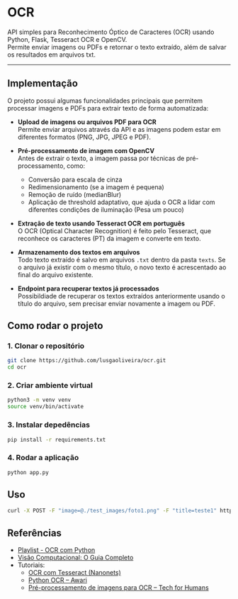 # OCR

API simples para Reconhecimento Óptico de Caracteres (OCR) usando Python, Flask, Tesseract OCR e OpenCV.  
Permite enviar imagens ou PDFs e retornar o texto extraído, além de salvar os resultados em arquivos txt.

---

## Implementação
O projeto possui algumas funcionalidades principais que permitem processar imagens e PDFs para extrair texto de forma automatizada:

- **Upload de imagens ou arquivos PDF para OCR**  
  Permite enviar arquivos através da API e as imagens podem estar em diferentes formatos (PNG, JPG, JPEG e PDF).  

- **Pré-processamento de imagem com OpenCV**  
  Antes de extrair o texto, a imagem passa por técnicas de pré-processamento, como:
  - Conversão para escala de cinza
  - Redimensionamento (se a imagem é pequena)
  - Remoção de ruído (medianBlur)
  - Aplicação de threshold adaptativo, que ajuda o OCR a lidar com diferentes condições de iluminação (Pesa um pouco)


- **Extração de texto usando Tesseract OCR em português**  
  O OCR (Optical Character Recognition) é feito pelo Tesseract, que reconhece os caracteres (PT) da imagem e converte em texto.

- **Armazenamento dos textos em arquivos**  
  Todo texto extraído é salvo em arquivos `.txt` dentro da pasta `texts`. Se o arquivo já existir com o mesmo título, o novo texto é acrescentado ao final do arquivo existente.

- **Endpoint para recuperar textos já processados**  
  Possibildiade de recuperar os textos extraídos anteriormente usando o título do arquivo, sem precisar enviar novamente a imagem ou PDF.

## Como rodar o projeto

### 1. Clonar o repositório
```bash
git clone https://github.com/lusgaoliveira/ocr.git
cd ocr
```

### 2. Criar ambiente virtual
```bash
python3 -m venv venv
source venv/bin/activate
```

### 3. Instalar depedências
```bash
pip install -r requirements.txt
```

### 4. Rodar a aplicação
```bash
python app.py
```


## Uso
```bash
curl -X POST -F "image=@./test_images/foto1.png" -F "title=teste1" http://127.0.0.1:5000/api/ocr
```


## Referências

- [Playlist - OCR com Python](https://youtube.com/playlist?list=PL2VXyKi-KpYuTAZz__9KVl1jQz74bDG7i&si=54Gl88YpDAzjWZWN)
- [Visão Computacional: O Guia Completo](https://www.udemy.com/share/105kta3@ewrF9cPJpC2gLwIyWJhjnC6fFaqBybNsIBs7e-abUhcgO4FdBsqHszGUfYtsCpYk6A==/)
- Tutoriais:
    - [OCR com Tesseract (Nanonets)](https://nanonets-com.translate.goog/blog/ocr-with-tesseract/?_x_tr_sl=en&_x_tr_tl=pt&_x_tr_hl=pt&_x_tr_pto=tc)  
    - [Python OCR – Awari](https://awari.com.br/python-ocr-aprenda-a-utilizar-a-tecnologia-de-reconhecimento-optico-de-caracteres/?utm_source=blog&utm_campaign=projeto+blog&utm_medium=Python%20OCR:%20Aprenda%20a%20utilizar%20a%20tecnologia%20de%20reconhecimento%20%C3%B3ptico%20de%20caracteres)  
    - [Pré-processamento de imagens para OCR – Tech for Humans](https://blog.techforhumans.com.br/post/tecnicas-de-pre-processamento-de-imagens-para-ocr)  